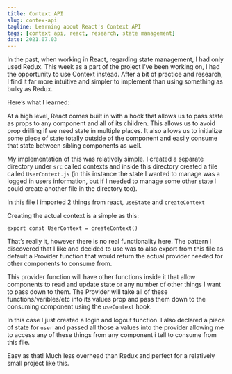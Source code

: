 ```yaml
---
title: Context API
slug: contex-api
tagline: Learning about React's Context API
tags: [context api, react, research, state management]
date: 2021.07.03
---
```


In the past, when working in React, regarding state management, I had only used Redux. This week as a part of the project I’ve been working on, I had the opportunity to use Context instead. After a bit of practice and research, I find it far more intuitive and simpler to implement than using something as bulky as Redux. 

Here’s what I learned:

At a high level, React comes built in with a hook that allows us to pass state as props to any component and all of its children. This allows us to avoid prop drilling if we need state in multiple places. It also allows us to initialize some piece of state totally outside of the component and easily consume that state between sibling components as well.

My implementation of this was relatively simple. I created a separate directory under `src` called contexts and inside this directory created a file called `UserContext.js` (in this instance the state I wanted to manage was a logged in users information, but if I needed to manage some other state I could create another file in the directory too).

In this file I imported 2 things from react, `useState` and `createContext`

Creating the actual context is a simple as this:

`export const UserContext = createContext()`

That’s really it, however there is no real functionality here. The pattern I discovered that I like and decided to use was to also export from this file as default a Provider function that would return the actual provider needed for other components to consume from.

This provider function will have other functions inside it that allow components to read and update state or any number of other things I want to pass down to them. The Provider will take all of these functions/varibles/etc into its values prop and pass them down to the consuming component using the `useContext` hook.

In this case I just created a login and logout function. I also declared a piece of state for `user` and passed all those a values into the provider allowing me to access any of these things from any component i tell to consume from this file.

Easy as that! Much less overhead than Redux and perfect for a relatively small project like this. 